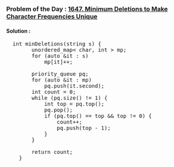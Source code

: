 ### Problem of the Day : [1647. Minimum Deletions to Make Character Frequencies Unique](https://leetcode.com/problems/minimum-deletions-to-make-character-frequencies-unique/)

#### Solution :
<pre>
  int minDeletions(string s) {
        unordered_map< char, int > mp;
        for (auto &it : s)
            mp[it]++;
        
        priority_queue<int> pq;
        for (auto &it : mp) 
            pq.push(it.second);
        int count = 0;
        while (pq.size() != 1) {
            int top = pq.top();
            pq.pop(); 
            if (pq.top() == top && top != 0) {
                count++; 
                pq.push(top - 1);
            }
        }

        return count;
    }
</pre>
